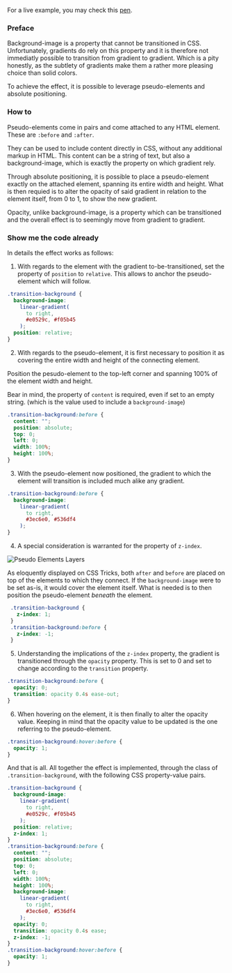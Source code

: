 For a live example, you may check this [pen](https://codepen.io/borntofrappe/full/GQZrGg/).

### Preface 

Background-image is a property that cannot be transitioned in CSS. 
Unfortunately, gradients do rely on this property and it is therefore not immediatly possible to transition from gradient to gradient. 
Which is a pity honestly, as the subtlety of gradients make them a rather more pleasing choice than solid colors. 

To achieve the effect, it is possible to leverage pseudo-elements and absolute positioning.

### How to

Pseudo-elements come in pairs and come attached to any HTML element. These are `:before` and `:after`. 

They can be used to include content directly in CSS, without any additional markup in HTML. This content can be a string of text, but also a 
background-image, which is exactly the property on which gradient rely.

Through absolute positioning, it is possible to place a pseudo-element exactly on the attached element, spanning its entire width and height. 
What is then requied is to alter the opacity of said gradient in relation to the element itself, from 0 to 1, to show the new gradient.

Opacity, unlike background-image, is a property which can be transitioned and the overall effect is to seemingly move from gradient to gradient.

### Show me the code already

In details the effect works as follows:

1. With regards to the element with the gradient to-be-transitioned, set the property of `position` to `relative`. This allows to anchor the
pseudo-element which will follow.

  ```CSS
  .transition-background {
    background-image: 
      linear-gradient(
        to right, 
        #e0529c, #f05b45
      );
    position: relative;
  }
  ```
  
2. With regards to the pseudo-element, it is first necessary to position it as covering the entire width and height of the connecting element.

  Position the pesudo-element to the top-left corner and spanning 100% of the element width and height. 

  Bear in mind, the property of `content` is required, even if set to an empty string. (which is the value used to include a `background-image`)

  ```CSS
  .transition-background:before {
    content: "";
    position: absolute;
    top: 0;
    left: 0;
    width: 100%;
    height: 100%;
  }
  ```
  
3. With the pseudo-element now positioned, the gradient to which the element will transition is included much alike any gradient.

  ```CSS
  .transition-background:before {
    background-image: 
      linear-gradient(
        to right, 
        #3ec6e0, #536df4
      );
  }
  ```

4. A special consideration is warranted for the property of `z-index`.

  ![Pseudo Elements Layers](https://cdn.css-tricks.com/wp-content/uploads/2011/06/multiplecanvases.jpg)

  As eloquently displayed on CSS Tricks, both `after` and `before` are placed on top of the elements to which they connect. 
  If the `background-image` were to be set as-is, it would cover the element itself. What is needed is to then position the 
  pseudo-element *beneath* the element.

  ```CSS
   .transition-background {
     z-index: 1;
   }
   .transition-background:before {
     z-index: -1;
   }
   ```

5. Understanding the implications of the `z-index` property, the gradient is transitioned through the `opacity` property.
This is set to 0 and set to change according to the `transition` property.

  ```CSS
  .transition-background:before {
    opacity: 0;
    transition: opacity 0.4s ease-out;
  }
  ```

6. When hovering on the element, it is then finally to alter the opacity value. Keeping in mind that the opacity value to be updated is the 
one referring to the pseudo-element.

  ```CSS
  .transition-background:hover:before {
    opacity: 1;
  }
  ```
  
And that is all. All together the effect is implemented, through the class of `.transition-background`, with the following CSS 
property-value pairs.
  
```CSS
.transition-background {
  background-image: 
    linear-gradient(
      to right, 
      #e0529c, #f05b45
    );
  position: relative;
  z-index: 1;
}
.transition-background:before {
  content: "";
  position: absolute;
  top: 0;
  left: 0;
  width: 100%;
  height: 100%;
  background-image: 
    linear-gradient(
      to right, 
      #3ec6e0, #536df4
    );
  opacity: 0;
  transition: opacity 0.4s ease;
  z-index: -1;
}
.transition-background:hover:before {
  opacity: 1;
}
```
